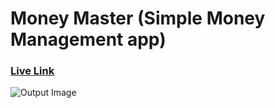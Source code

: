 # Money Master (Simple Money Management app)

### [Live Link](https://codesperk.github.io/money-master/)
![Output Image](https://i.ibb.co/gV0ytrj/money-master.jpg)
